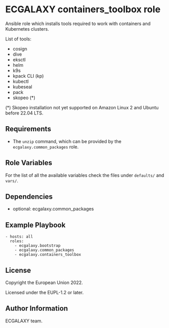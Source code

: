 ECGALAXY containers_toolbox role
================================

Ansible role which installs tools required to work with containers and Kubernetes clusters.

List of tools:

- cosign
- dive
- eksctl
- helm
- k9s
- kpack CLI (kp)
- kubectl
- kubeseal
- pack
- skopeo (*)

(*) Skopeo installation not yet supported on Amazon Linux 2 and Ubuntu before 22.04 LTS.

Requirements
------------

- The `unzip` command, which can be provided by the `ecgalaxy.common_packages` role.

Role Variables
--------------

For the list of all the available variables check the files under `defaults/` and `vars/`.

Dependencies
------------

- optional: ecgalaxy.common_packages

Example Playbook
----------------

    - hosts: all
      roles:
        - ecgalaxy.bootstrap
        - ecgalaxy.common_packages
        - ecgalaxy.containers_toolbox

License
-------

Copyright the European Union 2022.

Licensed under the EUPL-1.2 or later.

Author Information
------------------

ECGALAXY team.

